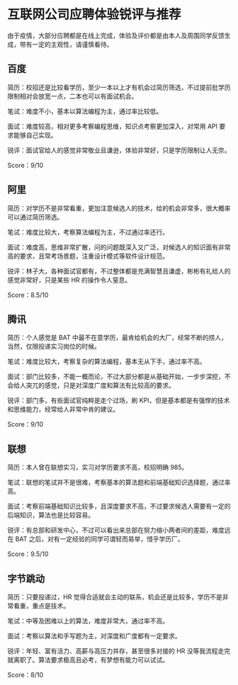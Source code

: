 # 互联网公司应聘体验锐评与推荐

由于疫情，大部分应聘都是在线上完成，体验及评价都是由本人及周围同学反馈生成，带有一定的主观性，请谨慎看待。

## 百度

简历：校招还是比较看学历，至少一本以上才有机会过简历筛选，不过提前批学历限制相对会放宽一点，二本也可以有面试机会。

笔试：难度不小，基本以算法编程为主，通过率比较低。

面试：难度较高，相对更多考察编程思维，知识点考察更加深入，对常用 API 要求能够自己实现。

锐评：面试官给人的感觉非常敬业且谦逊，体验非常好，只是学历限制让人无奈。

Score：9/10

## 阿里

简历：对学历不是非常看重，更加注意候选人的技术，给的机会非常多，很大概率可以通过简历筛选。

笔试：难度比较大，考察算法编程为主，不过通过率还行。

面试：难度高，思维非常扩散，问的问题既深入又广泛，对候选人的知识面有非常高的要求，且常考场景题，注重设计模式等软件设计规范。

锐评：林子大，各种面试官都有，不过整体都是充满智慧且谦虚，彬彬有礼给人的感觉非常好，只是某些 HR 的操作令人窒息。

Score：8.5/10

## 腾讯

简历：个人感觉是 BAT 中最不在意学历，最肯给机会的大厂，经常不断的捞人，当然，仅限投递实习岗位的时候。

笔试：难度比较大，考察复杂的算法编程，基本无从下手，通过率不高。

面试：部门比较多，不能一概而论，不过大部分都是从基础开始，一步步深挖，不会给人突兀的感觉，只是对深度广度和算法有比较高的要求。

锐评：部门多，有些面试官纯粹是走个过场，刷 KPI，但是基本都是有强悍的技术和思维能力，经常给人非常中肯的建议。

Score：9/10

## 联想

简历：本人曾在联想实习，实习对学历要求不高，校招明确 985。

笔试：联想的笔试并不是很难，考察基本的算法题和前端基础知识选择题，通过率高。

面试：考察前端基础知识比较多，且深度要求不高，不过要求候选人需要有一定的后端知识，算法也是比较容易。

锐评：有总部和研发中心，不过可以看出来总部在努力缩小两者间的差距，难度远在 BAT 之后，对有一定经验的同学可谓轻而易举，惜乎学历厂。

Score：9.5/10

## 字节跳动

简历：只要投递过，HR 觉得合适就会主动的联系，机会还是比较多，学历不是非常看重，重点是技术。

笔试：中等及困难以上的算法，难度非常大，通过率不高。

面试：考察以算法和手写题为主，对深度和广度都有一定要求。

锐评：年轻、富有活力、高薪与高压力并存，甚至很多对接的 HR 没等我流程走完就离职了。算法要求极高且必考，有梦想有能力可以试试。

Score：8/10

